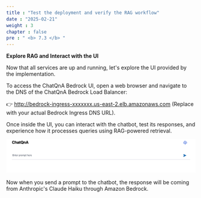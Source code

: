 ```yaml
---
title : "Test the deployment and verify the RAG workflow"
date : "2025-02-21"
weight : 3
chapter : false
pre : " <b> 7.3 </b> "
---
```

**Explore RAG and Interact with the UI**

Now that all services are up and running, let's explore the UI provided by the implementation.

To access the ChatQnA Bedrock UI, open a web browser and navigate to the DNS of the ChatQnA Bedrock Load Balancer:

👉 http://bedrock-ingress-xxxxxxx.us-east-2.elb.amazonaws.com (Replace with your actual Bedrock Ingress DNS URL).

Once inside the UI, you can interact with the chatbot, test its responses, and experience how it processes queries using RAG-powered retrieval.

![VPC](/images/image124.png)

Now when you send a prompt to the chatbot, the response will be coming from Anthropic's Claude Haiku through Amazon Bedrock.